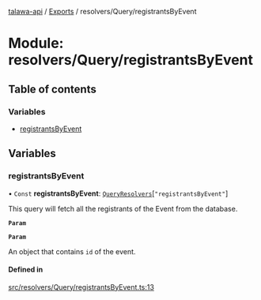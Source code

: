 [talawa-api](../README.md) / [Exports](../modules.md) / resolvers/Query/registrantsByEvent

# Module: resolvers/Query/registrantsByEvent

## Table of contents

### Variables

- [registrantsByEvent](resolvers_Query_registrantsByEvent.md#registrantsbyevent)

## Variables

### registrantsByEvent

• `Const` **registrantsByEvent**: [`QueryResolvers`](types_generatedGraphQLTypes.md#queryresolvers)[``"registrantsByEvent"``]

This query will fetch all the registrants of the Event from the database.

**`Param`**

**`Param`**

An object that contains `id` of the event.

#### Defined in

[src/resolvers/Query/registrantsByEvent.ts:13](https://github.com/Nitya-Pasrija/talawa-api/blob/faae1c9/src/resolvers/Query/registrantsByEvent.ts#L13)
